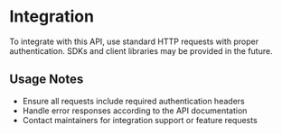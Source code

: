 # Integration

To integrate with this API, use standard HTTP requests with proper authentication. SDKs and client libraries may be provided in the future.

## Usage Notes

- Ensure all requests include required authentication headers
- Handle error responses according to the API documentation
- Contact maintainers for integration support or feature requests
